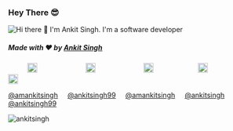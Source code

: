 ### Hey There :sunglasses:

![Hi there 👋 I'm Ankit Singh. I'm a software developer](https://github.com/infinityrun/infinityrun/blob/master/bio.gif)


##### Made with ❤️ by [Ankit Singh](https://github.com/infinityrun)

&nbsp;&nbsp;&nbsp; &nbsp;&nbsp;&nbsp;&nbsp;&nbsp;
<a href="https://twitter.com/amankitsingh"><img src="https://img.icons8.com/android/24/000000/twitter.png" height="20px" width="20px"/></a>
&nbsp;&nbsp;&nbsp; &nbsp;&nbsp;&nbsp; &nbsp;&nbsp;&nbsp; &nbsp;&nbsp;&nbsp; &nbsp;&nbsp;&nbsp; &nbsp;&nbsp;&nbsp;
<a href="https://www.linkedin.com/in/ankitsingh99/"><img src="https://img.icons8.com/android/24/000000/linkedin.png" height="20px" width="20px"/></a>
&nbsp;&nbsp;&nbsp; &nbsp;&nbsp;&nbsp; &nbsp;&nbsp;&nbsp; &nbsp;&nbsp;&nbsp; &nbsp;&nbsp;&nbsp; &nbsp;&nbsp;&nbsp;
<a href="https://www.instagram.com/amankitsingh/"><img src="https://img.icons8.com/android/24/000000/instagram.png" height="20px" width="20px"/></a>
&nbsp;&nbsp;&nbsp; &nbsp;&nbsp;&nbsp; &nbsp;&nbsp;&nbsp; &nbsp;&nbsp;&nbsp; &nbsp;&nbsp;&nbsp; &nbsp;
<a href="https://www.medium.com/@ankitsingh99"><img src="https://img.icons8.com/color/search" height="20px" width="20px"/></a>
&nbsp;&nbsp;&nbsp; &nbsp;&nbsp;&nbsp; &nbsp;&nbsp;&nbsp; &nbsp;&nbsp;&nbsp; &nbsp;&nbsp;
<a href="https://www.dev.to/ankitsingh/"><img src="https://img.icons8.com/color/search" height="20px" width="20px"/></a>

[@amankitsingh](https://twitter.com/amankitsingh/) &nbsp;&nbsp;&nbsp;
[@ankitsingh99](https://www.linkedin.com/in/ankitsingh99/) &nbsp;&nbsp;&nbsp;
[@amankitsingh](https://www.instagram.com/amankitsingh/) &nbsp;&nbsp;&nbsp;
[@ankitsingh](https://dev.to/ankitsingh) &nbsp;&nbsp;&nbsp;
[@ankitsingh99](https://medium.com/@ankitsingh99)


<p align="left"> <img src="https://komarev.com/ghpvc/?username=infinityrun" alt="ankitsingh" /> </p>
<!--
![no of visitor](https://visitor-badge.glitch.me/badge?page_id=infinityrun.infinityrun)

![Ankit's github stats](https://github-readme-stats.vercel.app/api?username=infinityrun)

**infinityrun/infinityrun** is a ✨ _special_ ✨ repository because its `README.md` (this file) appears on your GitHub profile.

Here are some ideas to get you started:

- 🔭 I’m currently working on ...
- 🌱 I’m currently learning ...
- 👯 I’m looking to collaborate on ...
- 🤔 I’m looking for help with ...
- 💬 Ask me about ...
- 📫 How to reach me: ...
- 😄 Pronouns: ...
- ⚡ Fun fact: ...
-->
